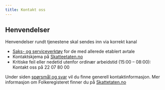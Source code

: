 ```yaml
---
title: Kontakt oss
---
```

## Henvendelser
Henvendelser rundt tjenestene skal sendes inn via korrekt kanal
* [Saks- og serviceverktøy](https://www.skatteetaten.no/deling/kontakt/) for de med allerede etablert avtale
* Kontaktskjema på [Skatteetaten.no](https://www.skatteetaten.no/deling/folkeregisteret-sporsmal/)
* Kritiske feil eller nedetid utenfor ordinær arbeidstid (15:00 – 08:00): Kontakt oss på 22 07 80 00

Under siden [spørsmål og svar](https://skatteetaten.github.io/folkeregisteret-api-dokumentasjon/sporsmal-og-svar/) vil du finne generell kontaktinformasjon. Mer informasjon om Folkeregisteret finner du på [Skattetaten.no](https://www.skatteetaten.no/deling/folkeregisteret/intro/)
<br/><br/>
